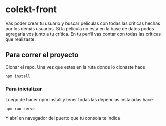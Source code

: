 # colekt-front
Vas poder crear tu usuario y buscar películas con todas las críticas hechas por los demás usuarios. Si la pelicula no esta en la base de datos podes agregarla vos junto a tu crítica. En tu perfil vas contar con todas las críticas que realizaste.

## Para correr el proyecto

Clonar el repo. Una vez que estes en la ruta donde lo clonaste hace 
```
npm install
```

### Para inicializar

Luego de hacer npm install y tener todas las depencias instaladas hace
``` 
npm run serve
```
Y abrí en navegador del puerto que tu consola te indica


